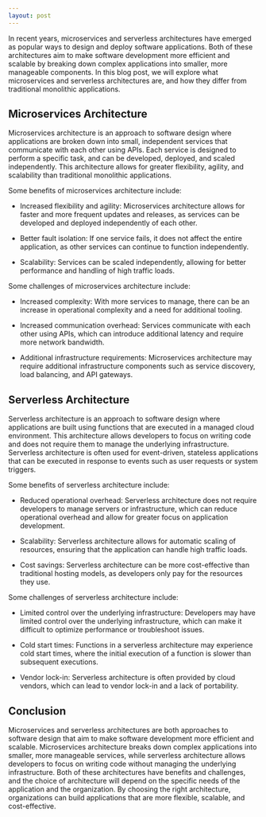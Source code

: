 ```yaml
---
layout: post
---
```

In recent years, microservices and serverless architectures have emerged as popular ways to design and deploy software applications. Both of these architectures aim to make software development more efficient and scalable by breaking down complex applications into smaller, more manageable components. In this blog post, we will explore what microservices and serverless architectures are, and how they differ from traditional monolithic applications.

## Microservices Architecture

Microservices architecture is an approach to software design where applications are broken down into small, independent services that communicate with each other using APIs. Each service is designed to perform a specific task, and can be developed, deployed, and scaled independently. This architecture allows for greater flexibility, agility, and scalability than traditional monolithic applications.

Some benefits of microservices architecture include:

- Increased flexibility and agility: Microservices architecture allows for faster and more frequent updates and releases, as services can be developed and deployed independently of each other.

- Better fault isolation: If one service fails, it does not affect the entire application, as other services can continue to function independently.

- Scalability: Services can be scaled independently, allowing for better performance and handling of high traffic loads.

Some challenges of microservices architecture include:

- Increased complexity: With more services to manage, there can be an increase in operational complexity and a need for additional tooling.

- Increased communication overhead: Services communicate with each other using APIs, which can introduce additional latency and require more network bandwidth.

- Additional infrastructure requirements: Microservices architecture may require additional infrastructure components such as service discovery, load balancing, and API gateways.

## Serverless Architecture

Serverless architecture is an approach to software design where applications are built using functions that are executed in a managed cloud environment. This architecture allows developers to focus on writing code and does not require them to manage the underlying infrastructure. Serverless architecture is often used for event-driven, stateless applications that can be executed in response to events such as user requests or system triggers.

Some benefits of serverless architecture include:

- Reduced operational overhead: Serverless architecture does not require developers to manage servers or infrastructure, which can reduce operational overhead and allow for greater focus on application development.

- Scalability: Serverless architecture allows for automatic scaling of resources, ensuring that the application can handle high traffic loads.

- Cost savings: Serverless architecture can be more cost-effective than traditional hosting models, as developers only pay for the resources they use.

Some challenges of serverless architecture include:

- Limited control over the underlying infrastructure: Developers may have limited control over the underlying infrastructure, which can make it difficult to optimize performance or troubleshoot issues.

- Cold start times: Functions in a serverless architecture may experience cold start times, where the initial execution of a function is slower than subsequent executions.

- Vendor lock-in: Serverless architecture is often provided by cloud vendors, which can lead to vendor lock-in and a lack of portability.

## Conclusion

Microservices and serverless architectures are both approaches to software design that aim to make software development more efficient and scalable. Microservices architecture breaks down complex applications into smaller, more manageable services, while serverless architecture allows developers to focus on writing code without managing the underlying infrastructure. Both of these architectures have benefits and challenges, and the choice of architecture will depend on the specific needs of the application and the organization. By choosing the right architecture, organizations can build applications that are more flexible, scalable, and cost-effective.

